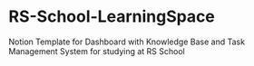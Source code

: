 # RS-School-LearningSpace
Notion Template for Dashboard with Knowledge Base and Task Management System for studying at RS School
